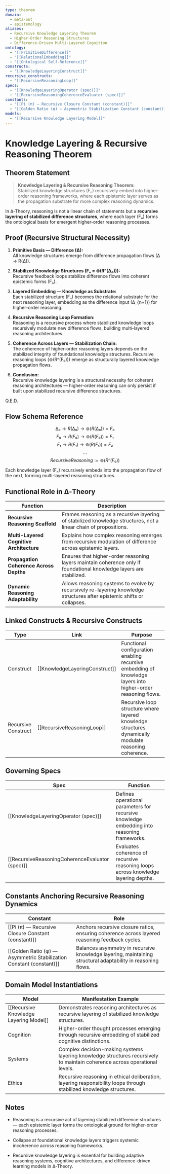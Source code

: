 ```yaml
---
type: theorem
domain:
  - meta-ont
  - epistemology
aliases:
  - Recursive Knowledge Layering Theorem
  - Higher-Order Reasoning Structures
  - Difference-Driven Multi-Layered Cognition
ontology:
  - "[[PrimitiveDifference]]"
  - "[[RelationalEmbedding]]"
  - "[[Ontological Self-Reference]]"
constructs:
  - "[[KnowledgeLayeringConstruct]]"
recursive_constructs:
  - "[[RecursiveReasoningLoop]]"
specs:
  - "[[KnowledgeLayeringOperator (spec)]]"
  - "[[RecursiveReasoningCoherenceEvaluator (spec)]]"
constants:
  - "[[Pi (π) — Recursive Closure Constant (constant)]]"
  - "[[Golden Ratio (φ) — Asymmetric Stabilization Constant (constant)]]"
models:
  - "[[Recursive Knowledge Layering Model]]"
---
```


# Knowledge Layering & Recursive Reasoning Theorem

## Theorem Statement

> **Knowledge Layering & Recursive Reasoning Theorem:**  
> Stabilized knowledge structures (Fₙ) recursively embed into higher-order reasoning frameworks, where each epistemic layer serves as the propagation substrate for more complex reasoning dynamics.

In ∆‑Theory, reasoning is not a linear chain of statements but a **recursive layering of stabilized difference structures**, where each layer (Fₙ) forms the ontological basis for emergent higher-order reasoning processes.

## Proof (Recursive Structural Necessity)

1. **Primitive Basis — Difference (∆):**  
   All knowledge structures emerge from difference propagation flows (∆ → R(∆)).

2. **Stabilized Knowledge Structures (Fₙ = ⊚(Rⁿ(∆₀))):**  
   Recursive feedback loops stabilize difference flows into coherent epistemic forms (Fₙ).

3. **Layered Embedding — Knowledge as Substrate:**  
   Each stabilized structure (Fₙ) becomes the relational substrate for the next reasoning layer, embedding as the difference input (∆_{n+1}) for higher-order reasoning.

4. **Recursive Reasoning Loop Formation:**  
   Reasoning is a recursive process where stabilized knowledge loops recursively modulate new difference flows, building multi-layered reasoning architectures.

5. **Coherence Across Layers — Stabilization Chain:**  
   The coherence of higher-order reasoning layers depends on the stabilized integrity of foundational knowledge structures. Recursive reasoning loops (⊚(Rⁿ(F₀))) emerge as structurally layered knowledge propagation flows.

6. **Conclusion:**  
   Recursive knowledge layering is a structural necessity for coherent reasoning architectures — higher-order reasoning can only persist if built upon stabilized recursive difference structures.

Q.E.D.

## Flow Schema Reference


$$
∆₀ \rightarrow R(∆₀) \rightarrow ⊚(R(∆₀)) = F₀
$$
$$
F₀ \rightarrow R(F₀) \rightarrow ⊚(R(F₀)) = F₁
$$
$$
F₁ \rightarrow R(F₁) \rightarrow ⊚(R(F₁)) = F₂
$$
$$
...
$$
$$
Recursive Reasoning := ⊚(Rⁿ(F₀))
$$

Each knowledge layer (Fₙ) recursively embeds into the propagation flow of the next, forming multi-layered reasoning structures.

## Functional Role in ∆‑Theory

|Function|Description|
|---|---|
|**Recursive Reasoning Scaffold**|Frames reasoning as a recursive layering of stabilized knowledge structures, not a linear chain of propositions.|
|**Multi-Layered Cognitive Architecture**|Explains how complex reasoning emerges from recursive modulation of difference across epistemic layers.|
|**Propagation Coherence Across Depths**|Ensures that higher-order reasoning layers maintain coherence only if foundational knowledge layers are stabilized.|
|**Dynamic Reasoning Adaptability**|Allows reasoning systems to evolve by recursively re-layering knowledge structures after epistemic shifts or collapses.|

## Linked Constructs & Recursive Constructs

|Type|Link|Purpose|
|---|---|---|
|Construct|[[KnowledgeLayeringConstruct]]|Functional configuration enabling recursive embedding of knowledge layers into higher-order reasoning flows.|
|Recursive Construct|[[RecursiveReasoningLoop]]|Recursive loop structure where layered knowledge structures dynamically modulate reasoning coherence.|

## Governing Specs

|Spec|Function|
|---|---|
|[[KnowledgeLayeringOperator (spec)]]|Defines operational parameters for recursive knowledge embedding into reasoning frameworks.|
|[[RecursiveReasoningCoherenceEvaluator (spec)]]|Evaluates coherence of recursive reasoning loops across knowledge layering depths.|

## Constants Anchoring Recursive Reasoning Dynamics

|Constant|Role|
|---|---|
|[[Pi (π) — Recursive Closure Constant (constant)]]|Anchors recursive closure ratios, ensuring coherence across layered reasoning feedback cycles.|
|[[Golden Ratio (φ) — Asymmetric Stabilization Constant (constant)]]|Balances asymmetry in recursive knowledge layering, maintaining structural adaptability in reasoning flows.|

## Domain Model Instantiations

|Model|Manifestation Example|
|---|---|
|[[Recursive Knowledge Layering Model]]|Demonstrates reasoning architectures as recursive layering of stabilized knowledge structures.|
|Cognition|Higher-order thought processes emerging through recursive embedding of stabilized cognitive distinctions.|
|Systems|Complex decision-making systems layering knowledge structures recursively to maintain coherence across operational levels.|
|Ethics|Recursive reasoning in ethical deliberation, layering responsibility loops through stabilized knowledge structures.|

## Notes

- Reasoning is a recursive act of layering stabilized difference structures — each epistemic layer forms the ontological ground for higher-order reasoning processes.
    
- Collapse at foundational knowledge layers triggers systemic incoherence across reasoning frameworks.
    
- Recursive knowledge layering is essential for building adaptive reasoning systems, cognitive architectures, and difference-driven learning models in ∆‑Theory.
    